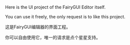 Here is the UI project of the FairyGUI Editor itself.

You can use it freely, the only request is to like this project.


这是FairyGUI编辑器的界面工程。

你可以自由使用它，唯一的请求是点个星星支持。
